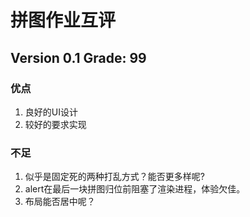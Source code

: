 # 拼图作业互评

## Version 0.1 Grade: 99

### 优点

1. 良好的UI设计
1. 较好的要求实现

### 不足

1. 似乎是固定死的两种打乱方式？能否更多样呢?
1. alert在最后一块拼图归位前阻塞了渲染进程，体验欠佳。
1. 布局能否居中呢？